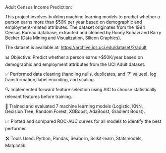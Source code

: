 Adult Census Income Prediction:<br>

This project involves building machine learning models to predict whether a person earns more than $50K per year based on demographic and employment-related attributes. The dataset originates
from the 1994 Census Bureau database, extracted and cleaned by Ronny Kohavi and Barry Becker (Data Mining and Visualization, Silicon Graphics).<br>

The dataset is available at: https://archive.ics.uci.edu/dataset/2/adult<br>

📊 Objective: Predict whether a person earns >$50K/year based on demographic and employment attributes from the UCI Adult dataset.<br>

✅ Performed data cleaning (handling nulls, duplicates, and '?' values), log transformation, label encoding, and scaling.<br>

🔍 Implemented forward feature selection using AIC to choose statistically relevant features before training.<br>

🤖 Trained and evaluated 7 machine learning models (Logistic, KNN, Decision Tree, Random Forest, XGBoost, AdaBoost, Gradient Boost).<br>

📈 Plotted and compared ROC-AUC curves for all models to identify the best performer.<br>

🛠 Tools Used: Python, Pandas, Seaborn, Scikit-learn, Statsmodels, Matplotlib.<br>
